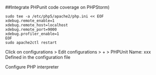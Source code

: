 ##Integrate PHPunit code coverage on PHPStorm)

```
sudo tee -a /etc/php5/apache2/php.ini << EOF
xdebug.remote_enable=1
xdebug.remote_host=localhost
xdebug.remote_port=9000
xdebug.profiler_enable=1
EOF
sudo apache2ctl restart
```

Click on configurations > Edit configurations > + > PHPUnit
Name: xxx
Defined in the configuration file

Configure PHP interpreter
